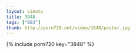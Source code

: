 ```yaml
--- 
layout: sieutv
title: 3848
tags: ["003"]
thumb: http://porn720.net/video/3848/poster.jpg
---
```

{% include porn720 key="3848" %} 
